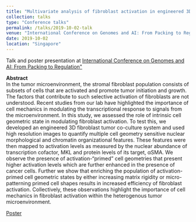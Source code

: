 ```yaml
---
title: "Multivariate analysis of fibroblast activation in engineered 3D tumor microenvironments"
collection: talks
type: "Conference talks"
permalink: /talks/2019-10-02-talk
venue: "International Conference on Genomes and AI: From Packing to Regulation"
date: 2019-10-02
location: "Singapore"
---
```


Talk and poster presentation at [International Conference on Genomes and AI: From Packing to Regulation"](https://mbi.nus.edu.sg/events/2019-genomes-and-ai/)

**Abstract** <br/>
In the tumor microenvironment, the stromal fibroblast population consists of subsets of cells that are activated and promote tumor initiation and growth. The factors that contribute to such selective activation of fibroblasts are not understood. Recent studies from our lab have highlighted the importance of cell mechanics in modulating the transcriptional response to signals from the microenvironment. In this study, we assessed the role of intrinsic cell geometric state in modulating fibroblast activation. To test this, we developed an engineered 3D fibroblast tumor co-culture system and used high resolution images to quantify multiple cell geometry sensitive nuclear morphological and chromatin organizational features. These features were then mapped to activation levels as measured by the nuclear abundance of transcription cofactor, MKL and protein levels of its target, αSMA. We observe the presence of activation-“primed” cell geometries that present higher activation levels which are further enhanced in the presence of cancer cells. Further we show that enriching the population of activation-primed cell geometric states by either increasing matrix rigidity or micro-patterning primed cell shapes results in increased efficiency of fibroblast activation. Collectively, these observations highlight the importance of cell mechanics in fibroblast activation within the heterogenous tumor microenvironment.

[Poster](https://SaradhaVenkatachalapathy.github.io/files/Poster_genomes_and_AI_2019.pdf)
